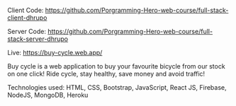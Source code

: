 Client Code: https://github.com/Porgramming-Hero-web-course/full-stack-client-dhrupo

Server Code:  https://github.com/Porgramming-Hero-web-course/full-stack-server-dhrupo

Live: https://buy-cycle.web.app/

Buy cycle is a web application to buy your favourite bicycle from our stock on one click! Ride cycle, stay healthy, save money and avoid traffic!

Technologies used: HTML, CSS, Bootstrap, JavaScript, React JS, Firebase, NodeJS, MongoDB, Heroku

